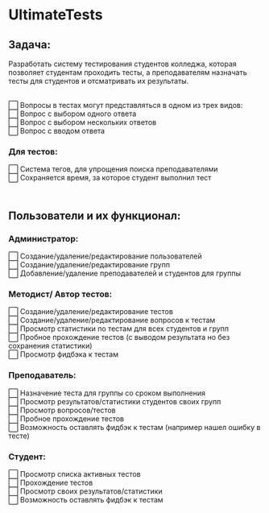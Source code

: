 # UltimateTests
## Задача: 
Разработать систему тестирования студентов колледжа, которая позволяет студентам проходить тесты, а преподавателям назначать тесты для студентов и отсматривать их результаты.

<br> :white_large_square: Вопросы в тестах могут представляться в одном из трех видов: 
<br> :white_large_square: Вопрос с выбором одного ответа 
<br> :white_large_square: Вопрос с выбором нескольких ответов 
<br> :white_large_square: Вопрос с вводом ответа 

### Для тестов:
:white_large_square: Система тегов, для упрощения поиска преподавателями 
<br> :white_large_square: Сохраняется время, за которое студент выполнил тест


## <br> Пользователи и их функционал:
### Администратор:
:white_large_square: Создание/удаление/редактирование пользователей
<br> :white_large_square: Создание/удаление/редактирование групп
<br> :white_large_square: Добавление/удаление преподавателей и студентов для группы

### Методист/ Автор тестов:
:white_large_square: Создание/удаление/редактирование тестов
<br> :white_large_square: Создание/удаление/редактирование вопросов к тестам
<br> :white_large_square: Просмотр статистики по тестам для всех студентов и групп
<br> :white_large_square: Пробное прохождение тестов (с выводом результата но без сохранения статистики)
<br> :white_large_square: Просмотр фидбэка к тестам

### Преподаватель:
:white_large_square: Назначение теста для группы со сроком выполнения
<br> :white_large_square: Просмотр результатов/статистики студентов своих групп
<br> :white_large_square: Просмотр вопросов/тестов
<br> :white_large_square: Пробное прохождение тестов
<br> :white_large_square: Возможность оставлять фидбэк к тестам (например нашел ошибку в тесте)

### Студент:
:white_large_square: Просмотр списка активных тестов
<br> :white_large_square: Прохождение тестов
<br> :white_large_square: Просмотр своих результатов/статистики
<br> :white_large_square: Возможность оставлять фидбэк к тестам
